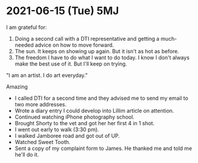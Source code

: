 # 2021-06-15 (Tue) 5MJ

I am grateful for:

1. Doing a second call with a DTI representative and getting a much-needed advice on how to move forward.
2. The sun. It keeps on showing up again. But it isn't as hot as before.
3. The freedom I have to do what I want to do today. I know I don't always make the best use of it. But I'll keep on trying.

"I am an artist. I do art everyday."

Amazing

- I called DTI for a second time and they advised me to send my email to two more addresses.
- Wrote a diary entry I could develop into Lillim article on attention.
- Continued watching iPhone photography school.
- Brought Shorty to the vet and got her her first 4 in 1 shot.
- I went out early to walk (3:30 pm).
- I walked Jamboree road and got out of UP.
- Watched Sweet Tooth.
- Sent a copy of my complaint form to James. He thanked me and told me he'll do it.

